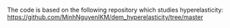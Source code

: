 The code is based on the following repository which studies hyperelasticity: https://github.com/MinhNguyenIKM/dem_hyperelasticity/tree/master
